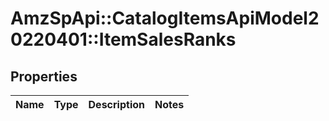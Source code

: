 # AmzSpApi::CatalogItemsApiModel20220401::ItemSalesRanks

## Properties
Name | Type | Description | Notes
------------ | ------------- | ------------- | -------------

